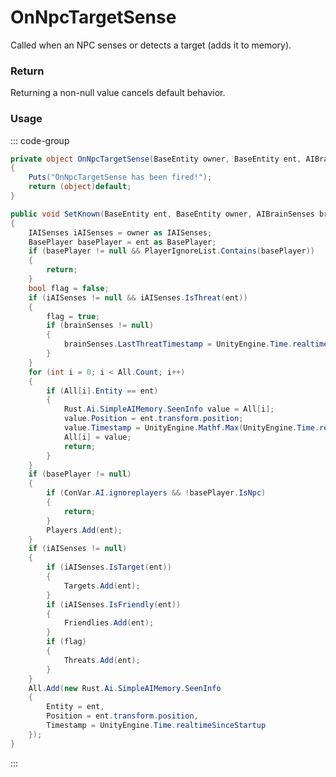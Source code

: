# OnNpcTargetSense
<Badge type="info" text="NPC"/><Badge type="danger" text="Carbon Compatible"/><Badge type="warning" text="Oxide Compatible"/>
Called when an NPC senses or detects a target (adds it to memory).

### Return
Returning a non-null value cancels default behavior.

### Usage
::: code-group
```csharp [Example]
private object OnNpcTargetSense(BaseEntity owner, BaseEntity ent, AIBrainSenses brainSenses)
{
	Puts("OnNpcTargetSense has been fired!");
	return (object)default;
}
```
```csharp [Source — Assembly-CSharp @ Rust.Ai.SimpleAIMemory]
public void SetKnown(BaseEntity ent, BaseEntity owner, AIBrainSenses brainSenses)
{
	IAISenses iAISenses = owner as IAISenses;
	BasePlayer basePlayer = ent as BasePlayer;
	if (basePlayer != null && PlayerIgnoreList.Contains(basePlayer))
	{
		return;
	}
	bool flag = false;
	if (iAISenses != null && iAISenses.IsThreat(ent))
	{
		flag = true;
		if (brainSenses != null)
		{
			brainSenses.LastThreatTimestamp = UnityEngine.Time.realtimeSinceStartup;
		}
	}
	for (int i = 0; i < All.Count; i++)
	{
		if (All[i].Entity == ent)
		{
			Rust.Ai.SimpleAIMemory.SeenInfo value = All[i];
			value.Position = ent.transform.position;
			value.Timestamp = UnityEngine.Mathf.Max(UnityEngine.Time.realtimeSinceStartup, value.Timestamp);
			All[i] = value;
			return;
		}
	}
	if (basePlayer != null)
	{
		if (ConVar.AI.ignoreplayers && !basePlayer.IsNpc)
		{
			return;
		}
		Players.Add(ent);
	}
	if (iAISenses != null)
	{
		if (iAISenses.IsTarget(ent))
		{
			Targets.Add(ent);
		}
		if (iAISenses.IsFriendly(ent))
		{
			Friendlies.Add(ent);
		}
		if (flag)
		{
			Threats.Add(ent);
		}
	}
	All.Add(new Rust.Ai.SimpleAIMemory.SeenInfo
	{
		Entity = ent,
		Position = ent.transform.position,
		Timestamp = UnityEngine.Time.realtimeSinceStartup
	});
}

```
:::
